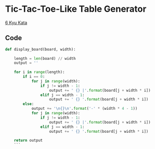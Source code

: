 # Tic-Tac-Toe-Like Table Generator

[6 Kyu Kata](https://www.codewars.com/kata/5b817c2a0ce070ace8002be0)

## Code

```python
def display_board(board, width):
    
    length = len(board) // width
    output = ''
    
    for i in range(length):
        if i == 0:
            for j in range(width):
                if j != width - 1:
                    output += ' {} |'.format(board[j + width * i])
                elif j == width - 1:
                    output += ' {} '.format(board[j + width * i])
        else:
            output += '\n{}\n'.format('-' * (width * 4 - 1))
            for j in range(width):
                if j != width - 1:
                    output += ' {} |'.format(board[j + width * i])
                elif j == width - 1:
                    output += ' {} '.format(board[j + width * i])
    
    return output
    ```
